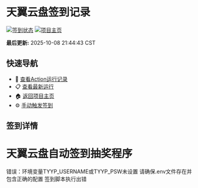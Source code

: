 # 天翼云盘签到记录

[![签到状态](https://github.com/lifc52/189pan/actions/workflows/main.yml/badge.svg)](https://github.com/lifc52/189pan/actions/workflows/main.yml) [![项目主页](https://img.shields.io/badge/GitHub-项目主页-blue?logo=github)](https://github.com/lifc52/189pan)

**最后更新:** 2025-10-08 21:44:43 CST

## 快速导航

- 🔄 [查看Action运行记录](https://github.com/lifc52/189pan/actions)
- 📋 [查看最新运行](https://github.com/lifc52/189pan/actions/runs/18346770148)
- 🏠 [返回项目主页](https://github.com/lifc52/189pan)
- ⚙️ [手动触发签到](https://github.com/lifc52/189pan/actions/workflows/main.yml)

## 签到详情

# 天翼云盘自动签到抽奖程序

错误：环境变量TYYP_USERNAME或TYYP_PSW未设置
请确保.env文件存在并包含正确的配置
签到脚本执行出错
